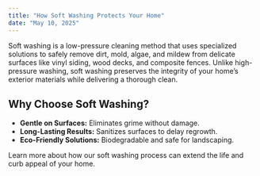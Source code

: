 ```yaml
---
title: "How Soft Washing Protects Your Home"
date: "May 10, 2025"
---
```


Soft washing is a low-pressure cleaning method that uses specialized solutions to safely remove dirt, mold, algae, and mildew from delicate surfaces like vinyl siding, wood decks, and composite fences. Unlike high-pressure washing, soft washing preserves the integrity of your home’s exterior materials while delivering a thorough clean.

## Why Choose Soft Washing?
- **Gentle on Surfaces:** Eliminates grime without damage.
- **Long-Lasting Results:** Sanitizes surfaces to delay regrowth.
- **Eco-Friendly Solutions:** Biodegradable and safe for landscaping.

Learn more about how our soft washing process can extend the life and curb appeal of your home.
